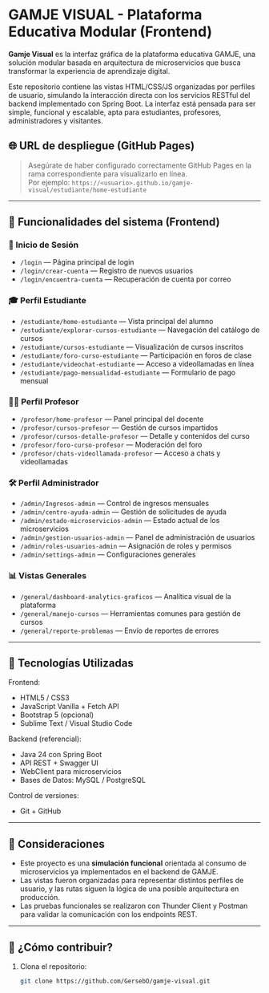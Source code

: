 # GAMJE VISUAL - Plataforma Educativa Modular (Frontend)

**Gamje Visual** es la interfaz gráfica de la plataforma educativa GAMJE, una solución modular basada en arquitectura de microservicios que busca transformar la experiencia de aprendizaje digital.

Este repositorio contiene las vistas HTML/CSS/JS organizadas por perfiles de usuario, simulando la interacción directa con los servicios RESTful del backend implementado con Spring Boot. La interfaz está pensada para ser simple, funcional y escalable, apta para estudiantes, profesores, administradores y visitantes.

## 🌐 URL de despliegue (GitHub Pages)

> Asegúrate de haber configurado correctamente GitHub Pages en la rama correspondiente para visualizarlo en línea.  
> Por ejemplo: `https://<usuario>.github.io/gamje-visual/estudiante/home-estudiante`

---

## 🧩 Funcionalidades del sistema (Frontend)

### 🔑 Inicio de Sesión
- `/login` — Página principal de login
- `/login/crear-cuenta` — Registro de nuevos usuarios
- `/login/encuentra-cuenta` — Recuperación de cuenta por correo

### 🎓 Perfil Estudiante
- `/estudiante/home-estudiante` — Vista principal del alumno
- `/estudiante/explorar-cursos-estudiante` — Navegación del catálogo de cursos
- `/estudiante/cursos-estudiante` — Visualización de cursos inscritos
- `/estudiante/foro-curso-estudiante` — Participación en foros de clase
- `/estudiante/videochat-estudiante` — Acceso a videollamadas en línea
- `/estudiante/pago-mensualidad-estudiante` — Formulario de pago mensual

### 👨‍🏫 Perfil Profesor
- `/profesor/home-profesor` — Panel principal del docente
- `/profesor/cursos-profesor` — Gestión de cursos impartidos
- `/profesor/cursos-detalle-profesor` — Detalle y contenidos del curso
- `/profesor/foro-curso-profesor` — Moderación del foro
- `/profesor/chats-videollamada-profesor` — Acceso a chats y videollamadas

### 🛠 Perfil Administrador
- `/admin/Ingresos-admin` — Control de ingresos mensuales
- `/admin/centro-ayuda-admin` — Gestión de solicitudes de ayuda
- `/admin/estado-microservicios-admin` — Estado actual de los microservicios
- `/admin/gestion-usuarios-admin` — Panel de administración de usuarios
- `/admin/roles-usuarios-admin` — Asignación de roles y permisos
- `/admin/settings-admin` — Configuraciones generales

### 📊 Vistas Generales
- `/general/dashboard-analytics-graficos` — Analítica visual de la plataforma
- `/general/manejo-cursos` — Herramientas comunes para gestión de cursos
- `/general/reporte-problemas` — Envío de reportes de errores

---

## 🔧 Tecnologías Utilizadas

Frontend:
- HTML5 / CSS3
- JavaScript Vanilla + Fetch API
- Bootstrap 5 (opcional)
- Sublime Text / Visual Studio Code

Backend (referencial):
- Java 24 con Spring Boot
- API REST + Swagger UI
- WebClient para microservicios
- Bases de Datos: MySQL / PostgreSQL

Control de versiones:
- Git + GitHub

---

## 📌 Consideraciones

- Este proyecto es una **simulación funcional** orientada al consumo de microservicios ya implementados en el backend de GAMJE.
- Las vistas fueron organizadas para representar distintos perfiles de usuario, y las rutas siguen la lógica de una posible arquitectura en producción.
- Las pruebas funcionales se realizaron con Thunder Client y Postman para validar la comunicación con los endpoints REST.

---

## 🚀 ¿Cómo contribuir?

1. Clona el repositorio:
   ```bash
   git clone https://github.com/GersebO/gamje-visual.git

